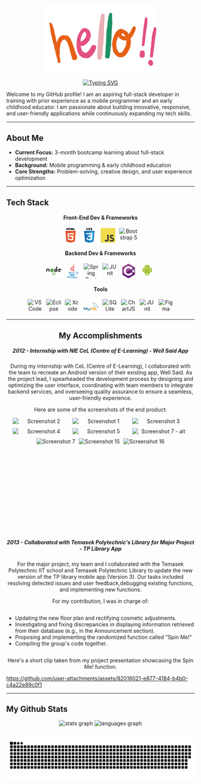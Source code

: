 <p align="center">
 <img src="hello.gif" width="300px">
</p>

<p align="center">
 <a href="https://git.io/typing-svg"><img src="https://readme-typing-svg.demolab.com?font=Lobster&size=35&pause=1000&color=F7F2F1&background=1D9065&center=true&vCenter=true&width=1000&height=100&lines=I+am+Syahirah;Also+known+as+Ms+Irah+in+the+Early+Childhood+Community;And+Sahara+by+my+previous+course+mates!" alt="Typing SVG" /></a>
</p>

Welcome to my GitHub profile! I am an aspiring full-stack developer in training with prior experience as a mobile programmer and an early childhood educator. I am passionate about building innovative, responsive, and user-friendly applications while continuously expanding my tech skills.

---

## About Me


- **Current Focus:** 3-month bootcamp learning about full-stack development  
- **Background:** Mobile programming & early childhood education  
- **Core Strengths:** Problem-solving, creative design, and user experience optimization  

---

## Tech Stack
  <!-- Row 1: Front-End Dev & Frameworks -->
 <div style="text-align: center;">
  <h4>Front-End Dev & Frameworks</h4>
  <div style="display: flex; justify-content: center; align-items: center; gap: 10px;">
    <img src="https://raw.githubusercontent.com/devicons/devicon/master/icons/html5/html5-original-wordmark.svg" alt="HTML5" width="40" height="40" />
    <img src="https://raw.githubusercontent.com/devicons/devicon/master/icons/css3/css3-original-wordmark.svg" alt="CSS3" width="40" height="40" />
    <img src="https://raw.githubusercontent.com/devicons/devicon/master/icons/javascript/javascript-original.svg" alt="JavaScript" width="40" height="40" />
    <img src="https://getbootstrap.com/docs/5.0/assets/brand/bootstrap-logo-shadow.png" alt="Bootstrap 5" width="50" height="40" />
  </div>
</div>

  <!-- Row 2: Backend Dev & Frameworks -->
  <div style="text-align: center;">
  <h4>Backend Dev & Frameworks</h4>
  <div style="display: flex; justify-content: center; align-items: center; gap: 10px;">
   <img src="https://raw.githubusercontent.com/devicons/devicon/master/icons/nodejs/nodejs-original-wordmark.svg" alt="Node.js" width="40" height="40"/>
   <img src="https://raw.githubusercontent.com/devicons/devicon/master/icons/java/java-original.svg" alt="Java" width="40" height="40"/>
      <img src="https://upload.wikimedia.org/wikipedia/commons/thumb/7/79/Spring_Boot.svg/512px-Spring_Boot.svg.png" alt="Spring Boot" width="40" height="40"/>
      <img src="https://icon.icepanel.io/Technology/svg/JUnit.svg" alt="JUnit" width="40" height="40"/>
      <img src="https://raw.githubusercontent.com/devicons/devicon/master/icons/csharp/csharp-original.svg" alt="C#" width="40" height="40"/>
      <img src="https://raw.githubusercontent.com/devicons/devicon/master/icons/android/android-original-wordmark.svg" alt="Android" width="40" height="40"/>
  </div>

  <!-- Row 3: Tools -->
  <h4>Tools</h4>
  <div style="display: flex; justify-content: center; align-items: center; gap: 10px;">
    <!-- IDEs -->
      <img src="https://icon.icepanel.io/Technology/svg/Visual-Studio-Code-%28VS-Code%29.svg" alt="VS Code" width="40" height="40"/>
      <img src="https://icon.icepanel.io/Technology/png-shadow-512/Eclipse-IDE.png" alt="Eclipse" width="40" height="40"/>
      <img src="https://icon.icepanel.io/Technology/svg/Xcode.svg" alt="Xcode" width="40" height="40"/>
      <img src="https://raw.githubusercontent.com/devicons/devicon/master/icons/mysql/mysql-original-wordmark.svg" alt="MySQL" width="40" height="40"/>
      <img src="https://www.vectorlogo.zone/logos/sqlite/sqlite-icon.svg" alt="SQLite" width="40" height="40"/>
      <img src="https://www.chartjs.org/media/logo-title.svg" alt="ChartJS" width="40" height="40"/>
      <img src="https://icon.icepanel.io/Technology/svg/JUnit.svg" alt="JUnit" width="40" height="40"/>
      <img src="https://www.vectorlogo.zone/logos/figma/figma-icon.svg" alt="Figma" width="40" height="40"/>
  </div>

---

## My Accomplishments
 <h5>2012 - Internship with NIE CeL (Centre of E-Learning) - Well Said App </h5>
  <p>
  During my internship with CeL (Centre of E-Learning), I collaborated with the team to recreate an Android version of their existing app, Well Said. As the project lead, I spearheaded the development process by designing and optimizing the user interface, coordinating with team members to integrate backend services, and overseeing quality assurance to ensure a seamless, user-friendly experience.
</p>
<p>
<p>Here are some of the screenshots of the end product:</p>

<div style="display: flex; flex-wrap: wrap; justify-content: center; gap: 10px;">
  <img src="https://github.com/user-attachments/assets/45d1ff11-26b5-41dd-8f47-a9800e5b378b" alt="Screenshot 2" width="150" />
  <img src="https://github.com/user-attachments/assets/78f90980-9494-47f9-b667-93c6a7d15cbf" alt="Screenshot 1" width="150" />
  <img src="https://github.com/user-attachments/assets/842c91db-42f8-4c61-a95c-2f0160c97d02" alt="Screenshot 3" width="150" />
  <img src="https://github.com/user-attachments/assets/b42f250f-2b86-4727-92f1-1665acd80b39" alt="Screenshot 4" width="150" />
 <img src="https://github.com/user-attachments/assets/1b5fd004-2f1b-4cdc-898a-ce3865692d68" alt="Screenshot 5" width="150" />
  <img src="https://github.com/user-attachments/assets/1f8fec94-4593-4198-b492-04530da7ccaf" alt="Screenshot 7 - alt" width="150" />
   <img src="https://github.com/user-attachments/assets/7e3e73f2-4360-4983-bee4-ed4c0372f8ae" alt="Screenshot 7" height="250" />
  <img src="https://github.com/user-attachments/assets/f68f4b7d-895a-4722-9532-ebaee99f08ea" alt="Screenshot 15" height="250" />
  <img src="https://github.com/user-attachments/assets/ed29494b-2519-4d08-ad6a-713523f9f06c" alt="Screenshot 16" height="250" />
</div>


<h5>2013 - Collaborated with Temasek Polytechnic's Library for Major Project - TP Library App </h5>
    <p>
      For the major project, my team and I collaborated with the Temasek Polytechnic IIT school and Temasek Polytechnic Library to update the new version of the TP library mobile app (Version 3). Our tasks included resolving detected issues and user feedback,debugging existing functions, and implementing new functions.
    </p>
    
   <p>For my contribution, I was in charge of:</p>
    <ul style="text-align: left; display: inline-block;">
      <li>Updating the new floor plan and rectifying cosmetic adjustments.</li>
      <li>Investigating and fixing discrepancies in displaying information retrieved from their database (e.g., in the Announcement section).</li>
      <li>Proposing and implementing the randomized function called "Spin Me!"</li>
      <li>Compiling the group's code together.</li>
    </ul>
    <p>Here's a short clip taken from my project presentation showcasing the Spin Me! function.</p> 
  </div>
</div>

https://github.com/user-attachments/assets/82016021-e877-4184-b4b0-c4a22e89c0f1

---

## My Github Stats
<div align="center">
  <img src="https://github-readme-stats.vercel.app/api?username=nur-syahirah&hide_title=false&hide_rank=false&show_icons=true&include_all_commits=true&count_private=true&disable_animations=false&theme=dracula&locale=en&hide_border=false" height="150" alt="stats graph"  />
  <img src="https://github-readme-stats.vercel.app/api/top-langs?username=nur-syahirah&locale=en&hide_title=false&layout=compact&card_width=320&langs_count=5&theme=dracula&hide_border=false" height="150" alt="languages graph"  />
</div>

<br clear="both">
<p align="center">
  <img src="assets/snake.svg" alt="Snake Animation">
</p>

###
